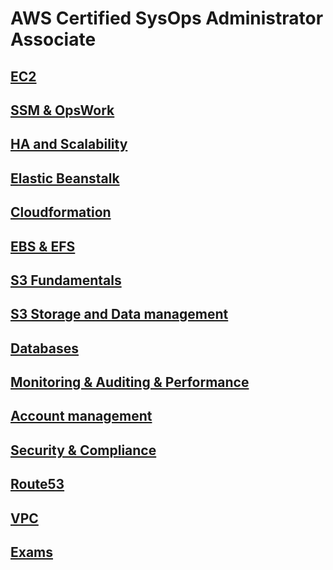 # AWS Certified SysOps Administrator Associate

## [EC2](notes/ec2.md)

## [SSM & OpsWork](notes/ssm_and_opswork.md)

## [HA and Scalability](notes/ha_and_scalability.md)

## [Elastic Beanstalk](notes/elastic_beanstalk.md)

## [Cloudformation](notes/cloudformation.md)

## [EBS & EFS](notes/ebs_and_efs.md)

## [S3 Fundamentals](notes/s3.md)

## [S3 Storage and Data management](notes/s3_management.md)

## [Databases](notes/databases.md)

## [Monitoring & Auditing & Performance](notes/monitor_audit_performance.md)

## [Account management](notes/account_management.md)

## [Security & Compliance](notes/security_and_compliance.md)

## [Route53](notes/route53.md)

## [VPC](notes/vpc.md)

## [Exams](notes/exams.md)